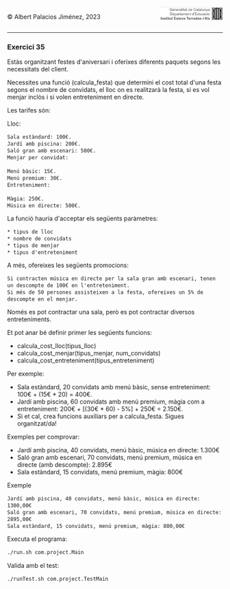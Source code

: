 <div style="display: flex; width: 100%;">
    <div style="flex: 1; padding: 0px;">
        <p>© Albert Palacios Jiménez, 2023</p>
    </div>
    <div style="flex: 1; padding: 0px; text-align: right;">
        <img src="../../assets/ieti.png" height="32" alt="Logo de IETI" style="max-height: 32px;">
    </div>
</div>
<hr/>

### Exercici 35

Estàs organitzant festes d'aniversari i oferixes diferents paquets segons les necessitats del client. 

Necessites una funció (calcula_festa) que determini el cost total d'una festa segons el nombre de convidats, el lloc on es realitzarà la festa, si es vol menjar inclòs i si volen entreteniment en directe.

Les tarifes són:

Lloc:
```text
Sala estàndard: 100€.
Jardí amb piscina: 200€.
Saló gran amb escenari: 500€.
Menjar per convidat:

Menú bàsic: 15€.
Menú premium: 30€.
Entreteniment:

Màgia: 250€.
Música en directe: 500€.
```

La funció hauria d'acceptar els següents paràmetres: 
```text
* tipus de lloc
* nombre de convidats
* tipus de menjar
* tipus d'entreteniment
```

A més, ofereixes les següents promocions:
```text
Si contracten música en directe per la sala gran amb escenari, tenen un descompte de 100€ en l'entreteniment.
Si més de 50 persones assisteixen a la festa, ofereixes un 5% de descompte en el menjar.
```

Només es pot contractar una sala, però es pot contractar diversos entreteniments.

Et pot anar bé definir primer les següents funcions:
* calcula_cost_lloc(tipus_lloc)
* calcula_cost_menjar(tipus_menjar, num_convidats)
* calcula_cost_entreteniment(tipus_entreteniment)

Per exemple:
* Sala estàndard, 20 convidats amb menú bàsic, sense entreteniment: 100€ + (15€ * 20) = 400€.
* Jardí amb piscina, 60 convidats amb menú premium, màgia com a entreteniment: 200€ + [(30€ * 60) - 5%] + 250€ = 2.150€.
* Si et cal, crea funcions auxiliars per a calcula_festa. Sigues organitzat/da!

Exemples per comprovar:
* Jardí amb piscina, 40 convidats, menú bàsic, música en directe: 1.300€
* Saló gran amb escenari, 70 convidats, menú premium, música en directe (amb descompte): 2.895€
* Sala estàndard, 15 convidats, menú premium, màgia: 800€


Exemple
```text
Jardí amb piscina, 40 convidats, menú bàsic, música en directe: 1300,00€
Saló gran amb escenari, 70 convidats, menú premium, música en directe: 2895,00€
Sala estàndard, 15 convidats, menú premium, màgia: 800,00€
```

Executa el programa:
```bash
./run.sh com.project.Main
```

Valida amb el test:
```bash
./runTest.sh com.project.TestMain
```
